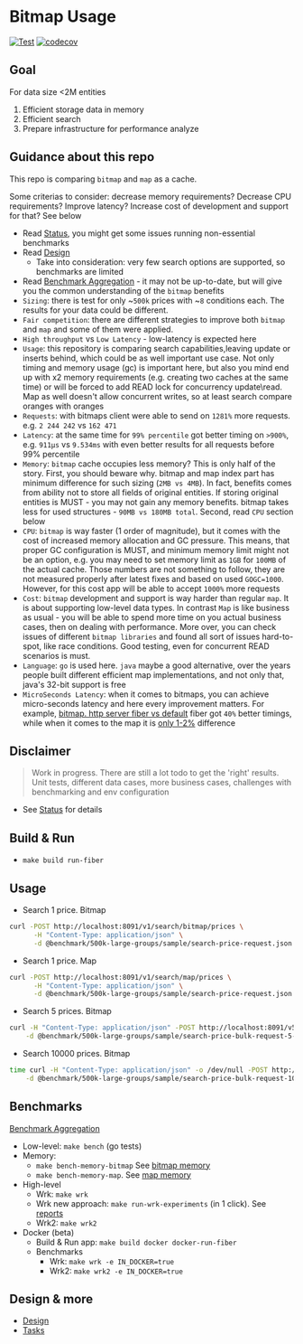 # Bitmap Usage

[![Test](https://github.com/marniks7/bitmap-usage/actions/workflows/test.yaml/badge.svg)](https://github.com/marniks7/bitmap-usage/actions/workflows/test.yaml)
[![codecov](https://codecov.io/gh/marniks7/bitmap-usage/branch/master/graph/badge.svg?token=YDLIOFV6AQ)](https://codecov.io/gh/marniks7/bitmap-usage)

## Goal

For data size <2M entities

1. Efficient storage data in memory
2. Efficient search
3. Prepare infrastructure for performance analyze

## Guidance about this repo

This repo is comparing `bitmap` and `map` as a cache.

Some criterias to consider: decrease memory requirements? Decrease CPU requirements? Improve latency?
Increase cost of development and support for that?
See below

* Read [Status](docs/status.md), you might get some issues running non-essential benchmarks
* Read [Design](docs/design.md)
    * Take into consideration: very few search options are supported, so benchmarks are limited
* Read [Benchmark Aggregation](docs/benchmark.md) - it may not be up-to-date, but will give you the common understanding
  of the `bitmap` benefits
* `Sizing`: there is test for only ~`500k` prices with ~`8` conditions each. The results for your data could be
  different.
* `Fair competition`: there are different strategies to improve both `bitmap` and `map` and some of them were applied.
* `High throughput` vs `Low Latency` - low-latency is expected here
* `Usage`: this repository is comparing search capabilities,leaving update or inserts behind, which could be as well
  important use case. Not only timing and memory usage (gc) is important here, but also you mind end up with x2
  memory requirements (e.g. creating two caches at the same time) or will be forced to add READ lock for concurrency
  update\read. Map as well doesn't allow concurrent writes, so at least search compare oranges with oranges
* `Requests`: with bitmaps client were able to send on `1281%` more requests. e.g. `2 244 242` vs `162 471`
* `Latency`: at the same time for `99% percentile` got better timing on `>900%`, e.g. `911µs` vs `9.534ms` with even
  better results for all requests before 99% percentile
* `Memory`: `bitmap` cache occupies less memory? This is only half of the story.
  First, you should beware why. bitmap and map index part has minimum difference for such sizing (`2MB vs 4MB`). In
  fact, benefits
  comes from ability not to store all fields of original entities. If storing original entities is MUST - you may not
  gain any memory benefits. bitmap takes less for used structures - `90MB vs 180MB total`. Second, read `CPU` section
  below
* `CPU`: `bitmap` is way faster (1 order of magnitude), but it comes with the cost of increased memory allocation and GC
  pressure. This means, that proper GC configuration is MUST, and minimum memory limit might not be an option, e.g.
  you may need to set memory limit as `1GB` for `100MB` of the actual cache. Those numbers are not something to follow,
  they are not measured properly after latest fixes and based on used `GOGC=1000`. However, for this cost app will be
  able to accept `1000%` more requests
* `Cost`: `bitmap` development and support is way harder than regular `map`. It is about supporting low-level data
  types. In contrast `Map` is like business as usual - you will be able to spend more time on you actual business cases,
  then on
  dealing with performance. More over, you can check issues of
  different `bitmap libraries` and found all sort of issues hard-to-spot, like race conditions. Good testing, even
  for concurrent READ scenarios is must.
* `Language`: `go` is used here. `java` maybe a good alternative, over the years people built different efficient map
  implementations, and not only that, java's 32-bit support is free
* `MicroSeconds Latency`: when it comes to bitmaps, you can achieve micro-seconds latency and here every improvement
  matters. For example,
  [bitmap. http server fiber vs default](reports/2023-01-21T17-28-56Z/wrk-t2-c20-roaring32-Fiber-goGC1000-maxProc2.json-wrk-t2-c20-roaring32-Default-goGC1000-maxProc2.json.md)
  fiber got `40%` better timings, while when it comes to the map it
  is [only 1-2%](reports/2023-01-21T17-28-56Z/wrk-t2-c20-map32-Fiber-goGC1000-maxProc2.json-wrk-t2-c20-map32-Default-goGC1000-maxProc2.json.md)
  difference

## Disclaimer

> Work in progress. There are still a lot todo to get the 'right' results.
> Unit tests, different data cases, more business cases, challenges with benchmarking and env configuration

* See [Status](docs/status.md) for details

## Build & Run

* `make build run-fiber`

## Usage

* Search 1 price. Bitmap

```bash
curl -POST http://localhost:8091/v1/search/bitmap/prices \
      -H "Content-Type: application/json" \
      -d @benchmark/500k-large-groups/sample/search-price-request.json
```

* Search 1 price. Map

```bash
curl -POST http://localhost:8091/v1/search/map/prices \
      -H "Content-Type: application/json" \
      -d @benchmark/500k-large-groups/sample/search-price-request.json
```

* Search 5 prices. Bitmap

```bash
curl -H "Content-Type: application/json" -POST http://localhost:8091/v5/search/bitmap/bulk/prices \
    -d @benchmark/500k-large-groups/sample/search-price-bulk-request-5-nd.json
```

* Search 10000 prices. Bitmap

```bash
time curl -H "Content-Type: application/json" -o /dev/null -POST http://localhost:8091/v5/search/bitmap/bulk/prices \
    -d @benchmark/500k-large-groups/sample/search-price-bulk-request-10000-nd.json
```

## Benchmarks

[Benchmark Aggregation](docs/benchmark.md)

* Low-level: `make bench` (go tests)
* Memory:
    * `make bench-memory-bitmap`
      See [bitmap memory](benchmark/500k-large-groups/bitmap/memory)
    * `make bench-memory-map`. See [map memory](benchmark/500k-large-groups/map/memory)
* High-level
    * Wrk: `make wrk`
    * Wrk new approach: `make run-wrk-experiments` (in 1 click). See [reports](reports)
    * Wrk2: `make wrk2`
* Docker (beta)
    * Build & Run app: `make build docker docker-run-fiber`
    * Benchmarks
        * Wrk: `make wrk -e IN_DOCKER=true`
        * Wrk2: `make wrk2 -e IN_DOCKER=true`

## Design & more

* [Design](docs/design.md)
* [Tasks](docs/tasks.md)
